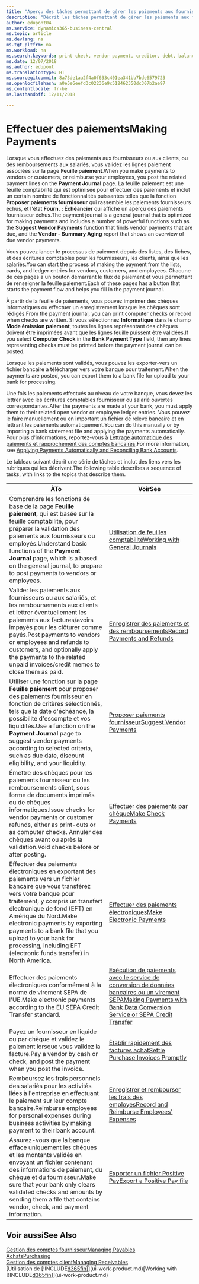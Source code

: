 ```yaml
---
title: "Aperçu des tâches permettant de gérer les paiements aux fournisseurs| Microsoft Docs"
description: "Décrit les tâches permettant de gérer les paiements aux fournisseurs ou aux créditeurs, y compris la validation de lignes paiement et d'obtenir un aperçu du solde échu."
author: edupont04
ms.service: dynamics365-business-central
ms.topic: article
ms.devlang: na
ms.tgt_pltfrm: na
ms.workload: na
ms.search.keywords: print check, vendor payment, creditor, debt, balance due, AP
ms.date: 12/07/2018
ms.author: edupont
ms.translationtype: HT
ms.sourcegitcommit: 8a73de1aa2f4a0f633c401ea341bb7bde6579723
ms.openlocfilehash: a0e5e6eefd3c02236e9c512462350dc307b2ae97
ms.contentlocale: fr-be
ms.lasthandoff: 12/11/2018

---
```

# <a name="making-payments"></a><span data-ttu-id="88780-103">Effectuer des paiements</span><span class="sxs-lookup"><span data-stu-id="88780-103">Making Payments</span></span>

<span data-ttu-id="88780-104">Lorsque vous effectuez des paiements aux fournisseurs ou aux clients, ou des remboursements aux salariés, vous validez les lignes paiement associées sur la page **Feuille paiement**.</span><span class="sxs-lookup"><span data-stu-id="88780-104">When you make payments to vendors or customers, or reimburse your employees, you post the related payment lines on the **Payment Journal** page.</span></span> <span data-ttu-id="88780-105">La feuille paiement est une feuille comptabilité qui est optimisée pour effectuer des paiements et inclut un certain nombre de fonctionnalités puissantes telles que la fonction **Proposer paiements fournisseur** qui rassemble les paiements fournisseurs échus, et l'état **Fourn. : Échéancier** qui affiche un aperçu des paiements fournisseur échus.</span><span class="sxs-lookup"><span data-stu-id="88780-105">The payment journal is a general journal that is optimized for making payments and includes a number of powerful functions such as the **Suggest Vendor Payments** function that finds vendor payments that are due, and the **Vendor - Summary Aging** report that shows an overview of due vendor payments.</span></span>  

<span data-ttu-id="88780-106">Vous pouvez lancer le processus de paiement depuis des listes, des fiches, et des écritures comptables pour les fournisseurs, les clients, ainsi que les salariés.</span><span class="sxs-lookup"><span data-stu-id="88780-106">You can start the process of making the payment from the lists, cards, and ledger entries for vendors, customers, and employees.</span></span> <span data-ttu-id="88780-107">Chacune de ces pages a un bouton démarrant le flux de paiement et vous permettant de renseigner la feuille paiement.</span><span class="sxs-lookup"><span data-stu-id="88780-107">Each of these pages has a button that starts the payment flow and helps you fill in the payment journal.</span></span>  

<span data-ttu-id="88780-108">À partir de la feuille de paiements, vous pouvez imprimer des chèques informatiques ou effectuer un enregistrement lorsque les chèques sont rédigés.</span><span class="sxs-lookup"><span data-stu-id="88780-108">From the payment journal, you can print computer checks or record when checks are written.</span></span> <span data-ttu-id="88780-109">Si vous sélectionnez **Informatique** dans le champ **Mode émission paiement**, toutes les lignes représentant des chèques doivent être imprimées avant que les lignes feuille puissent être validées.</span><span class="sxs-lookup"><span data-stu-id="88780-109">If you select **Computer Check** in the **Bank Payment Type** field, then any lines representing checks must be printed before the payment journal can be posted.</span></span>

<span data-ttu-id="88780-110">Lorsque les paiements sont validés, vous pouvez les exporter-vers un fichier bancaire à télécharger vers votre banque pour traitement.</span><span class="sxs-lookup"><span data-stu-id="88780-110">When the payments are posted, you can export them to a bank file for upload to your bank for processing.</span></span>

<span data-ttu-id="88780-111">Une fois les paiements effectués au niveau de votre banque, vous devez les lettrer avec les écritures comptables fournisseur ou salarié ouvertes correspondantes.</span><span class="sxs-lookup"><span data-stu-id="88780-111">After the payments are made at your bank, you must apply them to their related open vendor or employee ledger entries.</span></span> <span data-ttu-id="88780-112">Vous pouvez le faire manuellement ou en important un fichier de relevé bancaire et en lettrant les paiements automatiquement.</span><span class="sxs-lookup"><span data-stu-id="88780-112">You can do this manually or by importing a bank statement file and applying the payments automatically.</span></span> <span data-ttu-id="88780-113">Pour plus d'informations, reportez-vous à [Lettrage automatique des paiements et rapprochement des comptes bancaires](receivables-apply-payments-auto-reconcile-bank-accounts.md).</span><span class="sxs-lookup"><span data-stu-id="88780-113">For more information, see [Applying Payments Automatically and Reconciling Bank Accounts](receivables-apply-payments-auto-reconcile-bank-accounts.md).</span></span>

<span data-ttu-id="88780-114">Le tableau suivant décrit une série de tâches et inclut des liens vers les rubriques qui les décrivent.</span><span class="sxs-lookup"><span data-stu-id="88780-114">The following table describes a sequence of tasks, with links to the topics that describe them.</span></span>

| <span data-ttu-id="88780-115">À</span><span class="sxs-lookup"><span data-stu-id="88780-115">To</span></span> | <span data-ttu-id="88780-116">Voir</span><span class="sxs-lookup"><span data-stu-id="88780-116">See</span></span> |
| --- | --- |
|<span data-ttu-id="88780-117">Comprendre les fonctions de base de la page **Feuille paiement**, qui est basée sur la feuille comptabilité, pour préparer la validation des paiements aux fournisseurs ou employés.</span><span class="sxs-lookup"><span data-stu-id="88780-117">Understand basic functions of the **Payment Journal** page, which is a based on the general journal, to prepare to post payments to vendors or employees.</span></span>|[<span data-ttu-id="88780-118">Utilisation de feuilles comptabilité</span><span class="sxs-lookup"><span data-stu-id="88780-118">Working with General Journals</span></span>](ui-work-general-journals.md)|
|<span data-ttu-id="88780-119">Valider les paiements aux fournisseurs ou aux salariés, et les remboursements aux clients et lettrer éventuellement les paiements aux factures/avoirs impayés pour les clôturer comme payés.</span><span class="sxs-lookup"><span data-stu-id="88780-119">Post payments to vendors or employees and refunds to customers, and optionally apply the payments to the related unpaid invoices/credit memos to close them as paid.</span></span>|[<span data-ttu-id="88780-120">Enregistrer des paiements et des remboursements</span><span class="sxs-lookup"><span data-stu-id="88780-120">Record Payments and Refunds</span></span>](payables-how-post-payments-refunds.md)|
| <span data-ttu-id="88780-121">Utiliser une fonction sur la page **Feuille paiement** pour proposer des paiements fournisseur en fonction de critères sélectionnés, tels que la date d'échéance, la possibilité d'escompte et vos liquidités.</span><span class="sxs-lookup"><span data-stu-id="88780-121">Use a function on the **Payment Journal** page to suggest vendor payments according to selected criteria, such as due date, discount eligibility, and your liquidity.</span></span> |[<span data-ttu-id="88780-122">Proposer paiements fournisseur</span><span class="sxs-lookup"><span data-stu-id="88780-122">Suggest Vendor Payments</span></span>](payables-how-suggest-vendor-payments.md) |
| <span data-ttu-id="88780-123">Émettre des chèques pour les paiements fournisseur ou les remboursements client, sous forme de documents imprimés ou de chèques informatiques.</span><span class="sxs-lookup"><span data-stu-id="88780-123">Issue checks for vendor payments or customer refunds, either as print-outs or as computer checks.</span></span> <span data-ttu-id="88780-124">Annuler des chèques avant ou après la validation.</span><span class="sxs-lookup"><span data-stu-id="88780-124">Void checks before or after posting.</span></span> |[<span data-ttu-id="88780-125">Effectuer des paiements par chèque</span><span class="sxs-lookup"><span data-stu-id="88780-125">Make Check Payments</span></span>](payables-how-work-checks.md) |
|<span data-ttu-id="88780-126">Effectuer des paiements électroniques en exportant des paiements vers un fichier bancaire que vous transférez vers votre banque pour traitement, y compris un transfert électronique de fond (EFT) en Amérique du Nord.</span><span class="sxs-lookup"><span data-stu-id="88780-126">Make electronic payments by exporting payments to a bank file that you upload to your bank for processing, including EFT (electronic funds transfer) in North America.</span></span> |[<span data-ttu-id="88780-127">Effectuer des paiements électroniques</span><span class="sxs-lookup"><span data-stu-id="88780-127">Make Electronic Payments</span></span>](payables-how-export-payments-bank-file.md)|
|<span data-ttu-id="88780-128">Effectuer des paiements électroniques conformément à la norme de virement SEPA de l'UE.</span><span class="sxs-lookup"><span data-stu-id="88780-128">Make electronic payments according to the EU SEPA Credit Transfer standard.</span></span>|[<span data-ttu-id="88780-129">Exécution de paiements avec le service de conversion de données bancaires ou un virement SEPA</span><span class="sxs-lookup"><span data-stu-id="88780-129">Making Payments with Bank Data Conversion Service or SEPA Credit Transfer</span></span>](finance-make-payments-with-bank-data-conversion-service-or-sepa-credit-transfer.md)|
| <span data-ttu-id="88780-130">Payez un fournisseur en liquide ou par chèque et validez le paiement lorsque vous validez la facture.</span><span class="sxs-lookup"><span data-stu-id="88780-130">Pay a vendor by cash or check, and post the payment when you post the invoice.</span></span> |[<span data-ttu-id="88780-131">Établir rapidement des factures achat</span><span class="sxs-lookup"><span data-stu-id="88780-131">Settle Purchase Invoices Promptly</span></span>](finance-how-to-settle-purchase-invoices-promptly.md) |
|<span data-ttu-id="88780-132">Remboursez les frais personnels des salariés pour les activités liées à l'entreprise en effectuant le paiement sur leur compte bancaire.</span><span class="sxs-lookup"><span data-stu-id="88780-132">Reimburse employees for personal expenses during business activities by making payment to their bank account.</span></span>|[<span data-ttu-id="88780-133">Enregistrer et rembourser les frais des employés</span><span class="sxs-lookup"><span data-stu-id="88780-133">Record and Reimburse Employees' Expenses</span></span>](finance-how-record-reimburse-employee-expenses.md)|
| <span data-ttu-id="88780-134">Assurez-vous que la banque efface uniquement les chèques et les montants validés en envoyant un fichier contenant des informations de paiement, du chèque et du fournisseur.</span><span class="sxs-lookup"><span data-stu-id="88780-134">Make sure that your bank only clears validated checks and amounts by sending them a file that contains vendor, check, and payment information.</span></span> |[<span data-ttu-id="88780-135">Exporter un fichier Positive Pay</span><span class="sxs-lookup"><span data-stu-id="88780-135">Export a Positive Pay file</span></span>](finance-how-positive-pay.md) |

## <a name="see-also"></a><span data-ttu-id="88780-136">Voir aussi</span><span class="sxs-lookup"><span data-stu-id="88780-136">See Also</span></span>
[<span data-ttu-id="88780-137">Gestion des comptes fournisseur</span><span class="sxs-lookup"><span data-stu-id="88780-137">Managing Payables</span></span>](payables-manage-payables.md)  
[<span data-ttu-id="88780-138">Achats</span><span class="sxs-lookup"><span data-stu-id="88780-138">Purchasing</span></span>](purchasing-manage-purchasing.md)  
[<span data-ttu-id="88780-139">Gestion des comptes client</span><span class="sxs-lookup"><span data-stu-id="88780-139">Managing Receivables</span></span>](receivables-manage-receivables.md)  
<span data-ttu-id="88780-140">[Utilisation de [!INCLUDE[d365fin](includes/d365fin_md.md)]](ui-work-product.md)</span><span class="sxs-lookup"><span data-stu-id="88780-140">[Working with [!INCLUDE[d365fin](includes/d365fin_md.md)]](ui-work-product.md)</span></span>  

